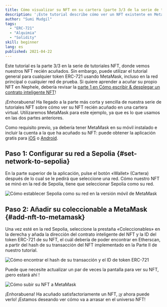 ```yaml
---
title: Cómo visualizar su NFT en su cartera (parte 3/3 de la serie de tutoriales de NFT)
description: '¡Este tutorial describe cómo ver un NFT existente en MetaMask!'
author: "Sumi Mudgil"
tags:
  - "ERC-721"
  - "Alquimia"
  - "Solidity"
skill: beginner
lang: es
published: 2021-04-22
---
```


Este tutorial es la parte 3/3 en la serie de tutoriales NFT, donde vemos nuestros NFT recién acuñados. Sin embargo, puede utilizar el tutorial general para cualquier token ERC-721 usando MetaMask, incluso en la red principal o cualquier red de prueba. Si quiere aprender a acuñar su propio NFT en Nephele, debería revisar la [parte 1 en Cómo escribir & desplegar un contrato inteligente NFT](/developers/tutorials/how-to-write-and-deploy-an-nft)!

¡Enhorabuena! Ha llegado a la parte más corta y sencilla de nuestra serie de tutoriales NFT sobre cómo ver su NFT recién acuñado en una cartera virtual. Utilizaremos MetaMask para este ejemplo, ya que es lo que usamos en las dos partes anteriores.

Como requisito previo, ya debería tener MetaMask en su móvil instalado e incluir la cuenta a la que ha acuñado su NFT: puede obtener la aplicación gratis para [iOS](https://apps.apple.com/us/app/metamask-blockchain-wallet/id1438144202) o [Android](https://play.google.com/store/apps/details?id=io.metamask&hl=en_US&gl=US).

## Paso 1: Configurar su red a Sepolia {#set-network-to-sepolia}

En la parte superior de la aplicación, pulse el botón «Wallet» (Cartera) después de lo cual se le pedirá que seleccione una red. Cómo nuestro NFT se minó en la red de Sepolia, tiene que seleccionar Sepolia como su red.

![Cómo establecer Sepolia como su red en la versión móvil de MetaMask](./goerliMetamask.gif)

## Paso 2: Añadir su coleccionable a MetaMask {#add-nft-to-metamask}

Una vez esté en la red Sepolia, seleccione la prestaña «Coleccionables» en la derecha y añada la dirección del contrato inteligente del NFT y la ID del token ERC-721 de su NFT, el cuál debería de poder encontrar en Etherscan, a partir del hash de su transacción del NFT implementado en la Parte II de nuestro tutorial.

![Cómo encontrar el hash de su transacción y el ID de token ERC-721](./findNFTEtherscan.png)

Puede que necesite actualizar un par de veces la pantalla para ver su NFT, ¡pero estará ahí <Emoji text="😄" size={1} />!

![Cómo subir su NFT a MetaMask](./findNFTMetamask.gif)

¡Enhorabuena! Ha acuñado satisfactoriamente un NFT, ¡y ahora puede verlo! ¡Estamos deseando ver cómo va a arrasar en el universo NFT!
